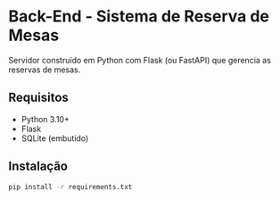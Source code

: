 # Back-End - Sistema de Reserva de Mesas

Servidor construído em Python com Flask (ou FastAPI) que gerencia as reservas de mesas.

## Requisitos

- Python 3.10+
- Flask
- SQLite (embutido)

## Instalação

```bash
pip install -r requirements.txt
